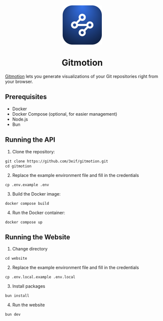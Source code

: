 <p align="center">
  <img src="/website/public/gitmotion.png" height="128">
  <h1 align="center">Gitmotion</h1>
</p>

[Gitmotion](https://gitmotion.app/) lets you generate visualizations of your Git repositories right from your browser.

## Prerequisites

- Docker
- Docker Compose (optional, for easier management)
- Node.js
- Bun

## Running the API

1. Clone the repository:

```
git clone https://github.com/3eif/gitmotion.git
cd gitmotion
```

2. Replace the example environment file and fill in the credentials

```
cp .env.example .env
```

3. Build the Docker image:

```
docker compose build
```

4. Run the Docker container:

```
docker compose up
```

## Running the Website

1. Change directory

```
cd website
```

2. Replace the example environment file and fill in the credentials

```
cp .env.local.example .env.local
```

3. Install packages

```
bun install
```

4. Run the website

```
bun dev
```
